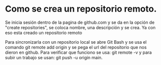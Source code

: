 # Como se crea un repositorio remoto.

Se inicia sesión dentro de la pagina de github.com y se da en la opción de "create repositories", se coloca nombre, una descripción y se crea.
Ya con eso esta creado un repositorio remoto

Para sincronizarla con un repositorio local se abre Git Bash y se usa el comando git remote add origin y se pega el url del repositorio que nos dieron en github.
 Para verificar que funciono se usa: git remote -v y para subir un trabajo se usan: git push -u origin main.
